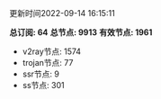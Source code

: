 更新时间2022-09-14 16:15:11

**总订阅: 64**
**总节点: 9913**
**有效节点: 1961**
- v2ray节点: 1574
- trojan节点: 77
- ssr节点: 9
- ss节点: 301

